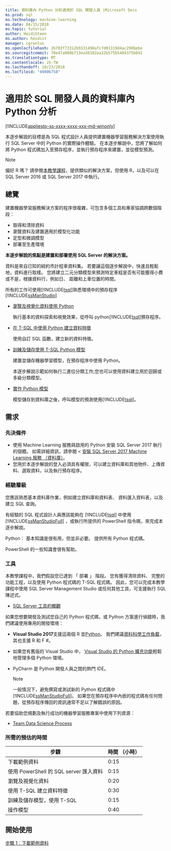 ```yaml
---
title: 資料庫內 Python 分析適用於 SQL 開發人員 |Microsoft Docs
ms.prod: sql
ms.technology: machine-learning
ms.date: 04/15/2018
ms.topic: tutorial
author: HeidiSteen
ms.author: heidist
manager: cgronlun
ms.openlocfilehash: 26703f73312b5531490afc7d01319d4ac290bebe
ms.sourcegitcommit: 70e47a008b713ea30182aa22b575b5484375b041
ms.translationtype: MT
ms.contentlocale: zh-TW
ms.lasthandoff: 10/23/2018
ms.locfileid: "49806758"
---
```

# <a name="in-database-python-analytics-for-sql-developers"></a>適用於 SQL 開發人員的資料庫內 Python 分析
[!INCLUDE[appliesto-ss-xxxx-xxxx-xxx-md-winonly](../../includes/appliesto-ss-xxxx-xxxx-xxx-md-winonly.md)]

本逐步解說的目標是為 SQL 程式設計人員提供建置機器學習服務解決方案使用執行 SQL Server 中的 Python 的實際操作體驗。 在本逐步解說中，您將了解如何將 Python 程式碼加入至預存程序，並執行預存程序來建置，並從模型預測。

> [!NOTE]
> 偏好 R 嗎？ 請參閱[本教學課程](sqldev-in-database-r-for-sql-developers.md)，提供類似的解決方案，但使用 R，以及可以在 SQL Server 2016 或 SQL Server 2017 中執行。

## <a name="overview"></a>總覽

建置機器學習服務解決方案的程序很複雜，可包含多個工具和專家協調跨數個階段：

+ 取得和清除資料
+ 瀏覽資料及建置適用於模型化功能
+ 定型和微調模型
+ 部署至生產環境

**本逐步解說的焦點是建置和部署使用 SQL Server 的解決方案。**

資料是來自已知的紐約市計程車資料集。 若要讓這個逐步解說中，快速且輕鬆地，資料進行取樣。 您將建立二元分類模型來預測特定車程是否有可能獲得小費或不是，根據資料行，例如日、 距離和上車位置的時間。

所有的工作可使用[!INCLUDE[tsql](../../includes/tsql-md.md)]熟悉環境中的預存程序 [!INCLUDE[ssManStudio](../../includes/ssmanstudio-md.md)]


- [瀏覽及視覺化資料使用 Python](sqldev-py3-explore-and-visualize-the-data.md)

    執行基本的資料探索和視覺效果，從呼叫 python[!INCLUDE[tsql](../../includes/tsql-md.md)]預存程序。

- [在 T-SQL 中使用 Python 建立資料特徵](sqldev-py5-train-and-save-a-model-using-t-sql.md)

    使用自訂 SQL 函數，建立新的資料特徵。
  
- [訓練及儲存使用 T-SQL Python 模型](sqldev-py5-train-and-save-a-model-using-t-sql.md)

    建置並儲存機器學習模型，在預存程序中使用 Python。
  
    本逐步解說示範如何執行二進位分類工作;您也可以使用資料建立用於迴歸或多級分類模型。

  
-  [ 實作 Python 模型](sqldev-py6-operationalize-the-model.md)

    模型儲存到資料庫之後，呼叫模型的預測使用[!INCLUDE[tsql](../../includes/tsql-md.md)]。

## <a name="requirements"></a>需求

### <a name="prerequisites"></a>先決條件

+ 使用 Machine Learning 服務與啟用的 Python 安裝 SQL Server 2017 執行的個體。 如需詳細資訊，請參閱 <<c0> [ 安裝 SQL Server 2017 Machine Learning 服務 （資料庫）](../install/sql-machine-learning-services-windows-install.md)。
+ 您用於本逐步解說的登入必須具有權限，可以建立資料庫和其他物件、上傳資料、選取資料，以及執行預存程序。

### <a name="experience-level"></a>經驗層級

您應該熟悉基本資料庫作業，例如建立資料庫和資料表、 資料匯入資料表，以及建立 SQL 查詢。

有經驗的 SQL 程式設計人員應該能夠在 [!INCLUDE[tsql](../../includes/tsql-md.md)] 中使用 [!INCLUDE[ssManStudioFull](../../includes/ssmanstudiofull-md.md)] ，或執行所提供的 PowerShell 指令碼，來完成本逐步解說。

Python： 基本知識是很有用，但並非必要。 提供所有 Python 程式碼。

PowerShell 的一些知識會很有幫助。

### <a name="tools"></a>工具

本教學課程中，我們假設您已達到 「 部署 」 階段。 您有獲得清除資料、 完整的功能工程，以及使用 Python 程式碼的 T-SQL 程式碼。 因此，您可以完成本教學課程中使用 SQL Server Management Studio 或任何其他工具，可支援執行 SQL 陳述式。

+ [SQL Server 工具的概觀](https://docs.microsoft.com/sql/tools/overview-sql-tools) 

如果您想要開發及測試您自己的 Python 程式碼，或 Python 方案進行偵錯時，我們建議使用專用的開發環境：

+ **Visual Studio 2017**支援這兩個 R 並[Python](https://blogs.msdn.microsoft.com/visualstudio/2017/05/12/a-lap-around-python-in-visual-studio-2017/)。 我們建議[資料科學工作負載](https://blogs.msdn.microsoft.com/visualstudio/2016/11/18/data-science-workloads-in-visual-studio-2017-rc/)，其也支援 R 和 F #。
+ 如果您有舊版的 Visual Studio 中， [Visual Studio 的 Python 擴充功能](https://docs.microsoft.com/visualstudio/python/python-in-visual-studio)輕鬆地管理多個 Python 環境。
+ PyCharm 是 Python 開發人員之間的熱門 IDE。

    > [!NOTE]
    > 一般情況下，避免撰寫或測試新的 Python 程式碼中[!INCLUDE[ssManStudioFull](../../includes/ssmanstudiofull-md.md)]。 如果您在預存程序中內嵌的程式碼有任何問題，從預存程序傳回的資訊通常不足以了解錯誤的原因。

若要協助您規劃及執行成功的機器學習服務專案中使用下列資源：

+ [Team Data Science Process](https://docs.microsoft.com/azure/machine-learning/team-data-science-process/overview)

### <a name="estimated-time-required"></a>所需的預估的時間

|步驟| 時間 （小時）|
|----|----|
|下載範例資料| 0:15|
|使用 PowerShell 的 SQL server 匯入資料|0:15|
|瀏覽及視覺化資料|0:20|
|使用 T-SQL 建立資料特徵|0:30|
|訓練及儲存模型，使用 T-SQL|0:15|
|操作模型|0:40|

## <a name="get-started"></a>開始使用

  [步驟 1︰下載範例資料](demo-data-nyctaxi-in-sql.md)
